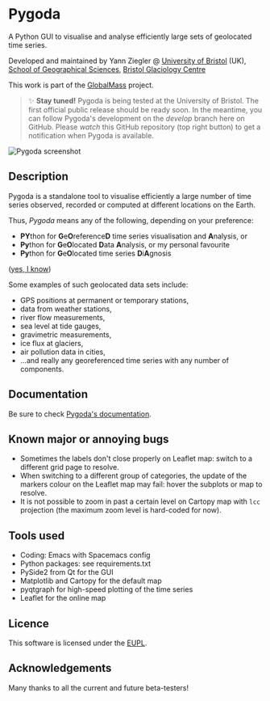 # Pygoda

A Python GUI to visualise and analyse efficiently large sets of geolocated time series.

Developed and maintained by Yann Ziegler @ [University of Bristol](https://www.bristol.ac.uk/) (UK), [School of Geographical Sciences](https://www.bristol.ac.uk/geography/), [Bristol Glaciology Centre](https://www.bristol.ac.uk/geography/research/bgc/)

This work is part of the [GlobalMass](https://www.globalmass.eu/) project.

> ✨ **Stay tuned!** Pygoda is being tested at the University of Bristol. The first official public release should be ready soon. In the meantime, you can follow Pygoda's development on the _develop_ branch here on GitHub. Please _watch_ this GitHub repository (top right button) to get a notification when Pygoda is available.

![Pygoda screenshot](pygoda/data/pygoda.png)

## Description

Pygoda is a standalone tool to visualise efficiently a large number of time series observed, recorded or computed at different locations on the Earth.

Thus, _Pygoda_ means any of the following, depending on your preference:
- **PY**thon for **G**e**O**reference**D** time series visualisation and **A**nalysis, or
- **Py**thon for **G**e**O**located **D**ata **A**nalysis, or my personal favourite
- **Py**thon for **G**e**O**located time series **D**i**A**gnosis

([yes, I know](http://phdcomics.com/comics/archive.php?comicid=1100))

Some examples of such geolocated data sets include:
- GPS positions at permanent or temporary stations,
- data from weather stations,
- river flow measurements,
- sea level at tide gauges,
- gravimetric measurements,
- ice flux at glaciers,
- air pollution data in cities,
- ...and really any georeferenced time series with any number of components.

## Documentation

Be sure to check [Pygoda's documentation](https://pygoda.readthedocs.io/en/latest/).

## Known major or annoying bugs

- Sometimes the labels don't close properly on Leaflet map: switch to a different grid page to resolve.
- When switching to a different group of categories, the update of the markers colour on the Leaflet map may fail: hover the subplots or map to resolve.
- It is not possible to zoom in past a certain level on Cartopy map with `lcc` projection (the maximum zoom level is hard-coded for now).

## Tools used

- Coding: Emacs with Spacemacs config
- Python packages: see requirements.txt
- PySide2 from Qt for the GUI
- Matplotlib and Cartopy for the default map
- pyqtgraph for high-speed plotting of the time series
- Leaflet for the online map

## Licence

This software is licensed under the [EUPL](LICENSE.md).

## Acknowledgements

Many thanks to all the current and future beta-testers!
